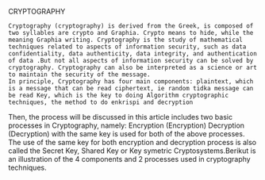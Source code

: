 CRYPTOGRAPHY

	Cryptography (cryptography) is derived from the Greek, is composed of two syllables are crypto and Graphia. Crypto means to hide, while the meaning Graphia writing. Cryptography is the study of mathematical techniques related to aspects of information security, such as data confidentiality, data authenticity, data integrity, and authentication of data .But not all aspects of information security can be solved by cryptography. Cryptography can also be interpreted as a science or art to maintain the security of the message.
	In principle, Cryptography has four main components: plaintext, which is a message that can be read ciphertext, ie random tidka message can be read Key, which is the key to doing Algorithm cryptographic techniques, the method to do enkrispi and decryption
Then, the process will be discussed in this article includes two basic processes in Cryptography, namely: Encryption (Encryption) Decryption (Decryption) with the same key is used for both of the above processes. The use of the same key for both encryption and decryption process is also called the Secret Key, Shared Key or Key symetric Cryptosystems.Berikut is an illustration of the 4 components and 2 processes used in cryptography techniques.

